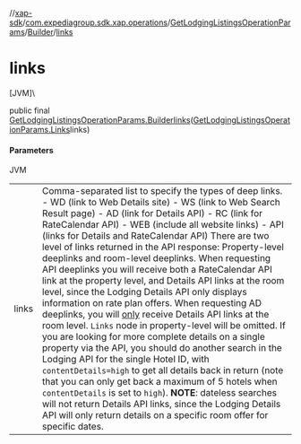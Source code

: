 //[xap-sdk](../../../../index.md)/[com.expediagroup.sdk.xap.operations](../../index.md)/[GetLodgingListingsOperationParams](../index.md)/[Builder](index.md)/[links](links.md)

# links

[JVM]\

public final [GetLodgingListingsOperationParams.Builder](index.md)[links](links.md)([GetLodgingListingsOperationParams.Links](../-links/index.md)links)

#### Parameters

JVM

| | |
|---|---|
| links | Comma-separated list to specify the types of deep links. - WD (link to Web Details site) - WS (link to Web Search Result page) - AD (link for Details API) - RC (link for RateCalendar API) - WEB (include all website links) - API (links for Details and RateCalendar API)  There are two level of links returned in the API response: Property-level deeplinks and room-level deeplinks.  When requesting API deeplinks you will receive both a RateCalendar API link at the property level, and Details API links at the room level, since the Lodging Details API only displays information on rate plan offers.  When requesting AD deeplinks, you will <u>only</u> receive Details API links at the room level. `Links` node in property-level will be omitted.  If you are looking for more complete details on a single property via the API, you should do another search in the Lodging API for the single Hotel ID, with `contentDetails=high` to get all details back in return (note that you can only get back a maximum of 5 hotels when `contentDetails` is set to `high`).  **NOTE**: dateless searches will not return Details API links, since the Lodging Details API will only return details on a specific room offer for specific dates. |
